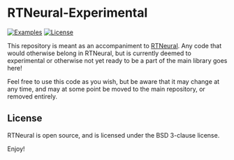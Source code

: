 # RTNeural-Experimental

[![Examples](https://github.com/jatinchowdhury18/RTNeural-Experimental/actions/workflows/examples.yml/badge.svg)](https://github.com/jatinchowdhury18/RTNeural-Experimental/actions/workflows/examples.yml)
[![License](https://img.shields.io/badge/License-BSD-blue.svg)](https://opensource.org/licenses/BSD-3-Clause)

This repository is meant as an accompaniment to [RTNeural](https://github.com/jatinchowdhury18/RTNeural).
Any code that would otherwise belong in RTNeural, but is
currently deemed to experimental or otherwise not yet ready
to be a part of the main library goes here!

Feel free to use this code as you wish, but be aware that
it may change at any time, and may at some point be moved
to the main repository, or removed entirely.

## License

RTNeural is open source, and is licensed under the
BSD 3-clause license.

Enjoy!
